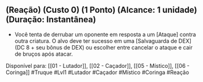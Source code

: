 ## (Reação) (Custo 0) (1 Ponto) (Alcance: 1 unidade) (Duração: Instantânea)

- Você tenta de derrubar um oponente em resposta a um [Ataque] contra outra criatura. O alvo deve ter sucesso em uma [Salvaguarda de DEX] (DC 8 + seu bônus de DEX) ou escolher entre cancelar o ataque e cair de bruços após atacar.

Disponível para:  [[01 - Lutador]], [[02 - Caçador]], [[05 - Místico]], [[06 - Coringa]]
#Truque #Lvl1 #Lutador #Caçador #Místico #Coringa #Reação 